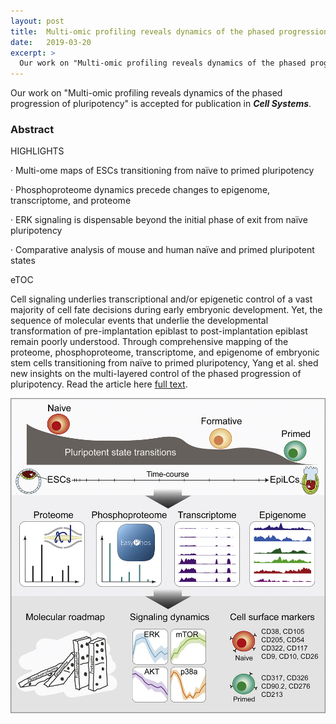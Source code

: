 ```yaml
---
layout: post
title:  Multi-omic profiling reveals dynamics of the phased progression of pluripotency accepted for publication in <b><i>Cell Systems</i></b>
date:   2019-03-20
excerpt: >
  Our work on "Multi-omic profiling reveals dynamics of the phased progression of pluripotency" is accepted for publication in <b><i>Cell Systems</i></b>.
---
```

  Our work on "Multi-omic profiling reveals dynamics of the phased progression of pluripotency" is accepted for publication in <b><i>Cell Systems</i></b>.
 

### Abstract

HIGHLIGHTS

·     Multi-ome maps of ESCs transitioning from naïve to primed pluripotency

·     Phosphoproteome dynamics precede changes to epigenome, transcriptome, and proteome

·     ERK signaling is dispensable beyond the initial phase of exit from naïve pluripotency

·     Comparative analysis of mouse and human naïve and primed pluripotent states
 
eTOC

Cell signaling underlies transcriptional and/or epigenetic control of a vast majority of cell fate decisions during early embryonic development. Yet, the sequence of molecular events that underlie the developmental transformation of pre-implantation epiblast to post-implantation epiblast remain poorly understood. Through comprehensive mapping of the proteome, phosphoproteome, transcriptome, and epigenome of embryonic stem cells transitioning from naïve to primed pluripotency, Yang et al. shed new insights on the multi-layered control of the phased progression of pluripotency.
Read the article here [full text](https://doi.org/10.1016/j.cels.2019.03.012).

![](/images/projects/MultiSummary.jpg)
